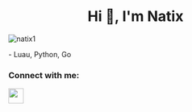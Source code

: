 <h1 align="center">Hi 👋, I'm Natix</h1>
<p align="left"> <img src="https://komarev.com/ghpvc/?username=natix1&label=Profile%20views&color=0e75b6&style=flat" alt="natix1" /> </p>
- Luau, Python, Go
<h3 align="left">Connect with me:</h3>
<p align="left">
<a href="https://discord.com/users/955090007335530506" target="blank"><img align="center" src="https://raw.githubusercontent.com/rahuldkjain/github-profile-readme-generator/master/src/images/icons/Social/discord.svg" height="30" 
